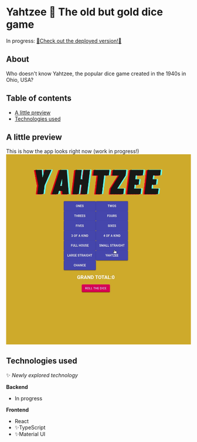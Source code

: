 
# Yahtzee 🎲 The old but gold dice game

In progress: [🚀Check out the deployed version!🚀](https://netlify.com)

## About

Who doesn't know Yahtzee, the popular dice game created in the 1940s in Ohio, USA? 

## Table of contents

- [A little preview](#A-little-preview)
- [Technologies used](#Technologies-used)


## A little preview

This is how the app looks right now (work in progress!)
![Yahtzee preview](https://github.com/grakify90/Yahtzee/blob/development/Peek%202020-09-14%2017-57.gif)

## Technologies used
✨ _Newly explored technology_

**Backend**
- In progress

**Frontend**
- React
- ✨TypeScript
- ✨Material UI 


